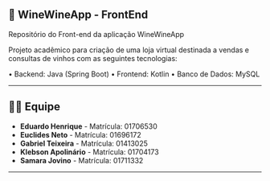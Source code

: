 ## 🍷 WineWineApp - FrontEnd

Repositório do Front-end da aplicação WineWineApp

Projeto acadêmico para criação de uma loja virtual destinada a vendas e consultas de vinhos com as seguintes tecnologias:

• Backend: Java (Spring Boot)
• Frontend: Kotlin
• Banco de Dados: MySQL

------------------------------------------------

## 👨‍💻 Equipe

- **Eduardo Henrique** - Matrícula: 01706530  
- **Euclides Neto** - Matrícula: 01696172 
- **Gabriel Teixeira** - Matrícula: 01413025  
- **Klebson Apolinário** - Matrícula: 01704173  
- **Samara Jovino** - Matrícula: 01711332  

------------------------------------------------
